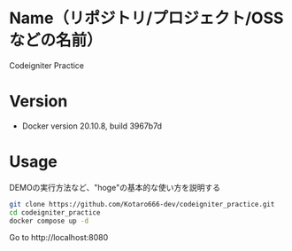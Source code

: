 # Name（リポジトリ/プロジェクト/OSSなどの名前）

Codeigniter Practice

# Version

* Docker version 20.10.8, build 3967b7d


# Usage

DEMOの実行方法など、"hoge"の基本的な使い方を説明する

```bash
git clone https://github.com/Kotaro666-dev/codeigniter_practice.git
cd codeigniter_practice
docker compose up -d
```

Go to http://localhost:8080
